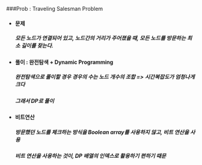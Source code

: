 ###Prob : Traveling Salesman Problem
- #### 문제
  ##### 모든 노드가 연결되어 있고, 노드간의 거리가 주어졌을 때, 모든 노드를 방문하는 최소 길이를 찾는다.
  
- #### 풀이 : 완전탐색 + Dynamic Programming
  ##### 완전탐색으로 풀이할 경우 경우의 수는 노드 개수의 조합 => 시간복잡도가 엄청나게 크다
  ##### 그래서 DP로 풀이
- #### 비트연산
  ##### 방문했던 노드를 체크하는 방식을 Boolean array를 사용하지 않고, 비트 연산을 사용
  ##### 비트 연산을 사용하는 것이, DP 배열의 인덱스로 활용하기 편하기 때문
